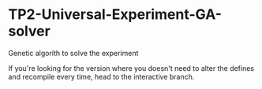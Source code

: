 # TP2-Universal-Experiment-GA-solver
Genetic algorith to solve the experiment


If you're looking for the version where you doesn't need to alter the defines and recompile every time, head to the interactive branch.
